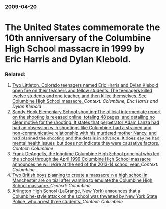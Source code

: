 ### [2009-04-20](/news/2009/04/20/index.md)

#  The United States commemorate the 10th anniversary of the Columbine High School massacre in 1999 by Eric Harris and Dylan Klebold.




### Related:

1. [ Two Littleton, Colorado teenagers named Eric Harris and Dylan Klebold open fire on their teachers and fellow students. The teenagers killed twelve students and one teacher, and then killed themselves. See Columbine High School massacre. ](/news/1999/04/20/two-littleton-colorado-teenagers-named-eric-harris-and-dylan-klebold-open-fire-on-their-teachers-and-fellow-students-the-teenagers-killed.md) _Context: Columbine, Eric Harris and Dylan Klebold_
2. [Sandy Hook Elementary School shooting:The official intermediate report on the shooting is released online, totaling 48 pages, and detailing no clear motive for the shooting. It states that perpetrator Adam Lanza had had an obsession with shootings like Columbine, had a strained and non-communicative relationship with his murdered mother Nancy, and had planned the shooting and the details in advance. It does say he had mental health issues, but does not indicate they were causative factors. ](/news/2013/11/25/sandy-hook-elementary-school-shooting-pthe-official-intermediate-report-on-the-shooting-is-released-online-totaling-48-pages-and-detailing.md) _Context: Columbine_
3. [Frank DeAngelis, the longtime Columbine High School principal who led the school through the April 1999 Columbine High School massacre announces he will retire at the end of the 2013-14 school year. ](/news/2013/08/13/frank-deangelis-the-longtime-columbine-high-school-principal-who-led-the-school-through-the-april-1999-columbine-high-school-massacre-annou.md) _Context: Columbine_
4. [ Two British boys planning to create a massacre in a high school in Manchester are on trial after wanting to emulate the Columbine High School massacre. ](/news/2009/09/2/two-british-boys-planning-to-create-a-massacre-in-a-high-school-in-manchester-are-on-trial-after-wanting-to-emulate-the-columbine-high-scho.md) _Context: Columbine_
5. [ Arlington High School (LaGrange, New York) announces that a Columbine-style attack on the school was thwarted by New York State Police, who arrest three students. ](/news/2007/11/28/arlington-high-school-lagrange-new-york-announces-that-a-columbine-style-attack-on-the-school-was-thwarted-by-new-york-state-police-who.md) _Context: Columbine_
